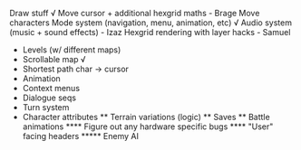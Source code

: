 Draw stuff √
Move cursor + additional hexgrid maths - Brage
Move characters
Mode system (navigation, menu, animation, etc) √
Audio system (music + sound effects) - Izaz
Hexgrid rendering with layer hacks - Samuel
* Levels (w/ different maps)
* Scrollable map √
* Shortest path char → cursor
* Animation
* Context menus
* Dialogue seqs
* Turn system
* Character attributes
** Terrain variations (logic)
** Saves
** Battle animations
**** Figure out any hardware specific bugs
**** "User" facing headers
***** Enemy AI
